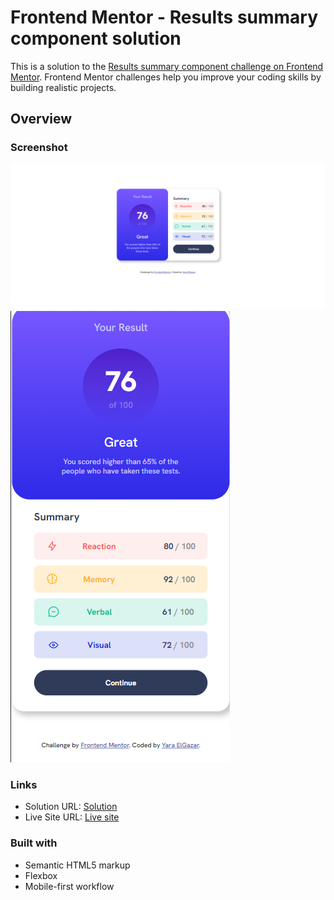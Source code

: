 # Frontend Mentor - Results summary component solution

This is a solution to the [Results summary component challenge on Frontend Mentor](https://www.frontendmentor.io/challenges/results-summary-component-CE_K6s0maV). Frontend Mentor challenges help you improve your coding skills by building realistic projects.

## Overview

### Screenshot

![](./screenshots/Screenshot1.png)
![](./screenshots/Screenshot2.png)

### Links

- Solution URL: [Solution](https://github.com/yaraElGazar/frontend-mentor-challenge2-interactive-rating-component)
- Live Site URL: [Live site](https://yaraelgazar.github.io/frontend-mentor-challenge2-interactive-rating-component/)

### Built with

- Semantic HTML5 markup
- Flexbox
- Mobile-first workflow
